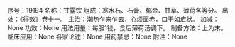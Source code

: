 序号：19194
名称：甘露饮
组成：寒水石、石膏、郁金、甘草、薄荷各等分。
出处：《得效》卷十一。
主治：潮热乍来乍去，心烦面赤，口干如疟状。
加减：None
功效：None
用法用量：每服1钱，食后薄荷汤调下。
制备方法：上为末。
临床应用：None
各家论述：None
用药禁忌：None
附注：None
